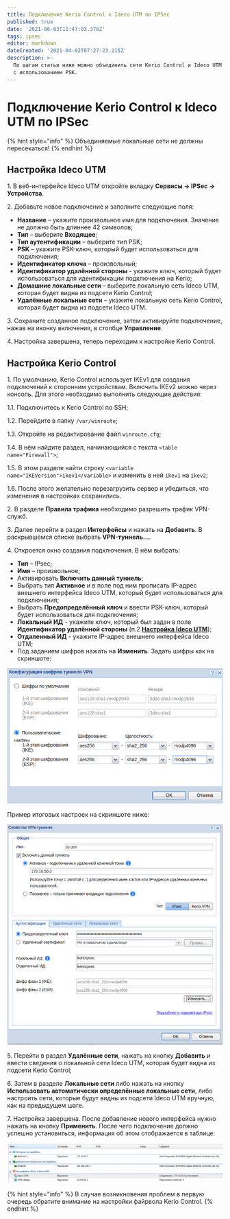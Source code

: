 ```yaml
---
title: Подключение Kerio Control к Ideco UTM по IPSec
published: true
date: '2021-06-03T11:47:03.376Z'
tags: ipsec
editor: markdown
dateCreated: '2021-04-02T07:27:23.215Z'
description: >-
  По шагам статьи ниже можно объединить сети Kerio Control и Ideco UTM по IPsec
  с использованием PSK.
---
```


# Подключение Kerio Control к Ideco UTM по IPSec

{% hint style="info" %}
Объединяемые локальные сети не должны пересекаться!
{% endhint %}

## Настройка Ideco UTM

1\. В веб-интерфейсе Ideco UTM откройте вкладку **Сервисы -> IPSec -> Устройства**.

2\. Добавьте новое подключение и заполните следующие поля:

* **Название** – укажите произвольное имя для подключения. Значение не должно быть длиннее 42 символов;
* **Тип** – выберите **Входящее**;
* **Тип аутентификации** – выберите тип PSK;
* **PSK** – укажите PSK-ключ, который будет использоваться для подключения;
* **Идентификатор ключа** – произвольный;
* **Идентификатор удалённой стороны** - укажите ключ, который будет использоваться для идентификации подключения на Kerio;
* **Домашние локальные сети** – выберите локальную сеть Ideco UTM, которая будет видна из подсети Kerio Control;
* **Удалённые локальные сети** – укажите локальную сеть Kerio Control, которая будет видна из подсети Ideco UTM.

3\. Сохраните созданное подключение, затем активируйте подключение, нажав на иконку включения, в столбце **Управление**.

4\. Настройка завершена, теперь переходим к настройке Kerio Control.

## Настройка Kerio Control

1\. По умолчанию, Kerio Control использует IKEv1 для создания подключений к сторонним устройствам. Включить IKEv2 можно через консоль. Для этого необходимо выполнить следующие действия:

1.1. Подключитесь к Kerio Control по SSH;

1.2. Перейдите в папку `/var/winroute`;

1.3. Откройте на редактирование файл `winroute.cfg`;

1.4. В нём найдите раздел, начинающийся с текста `<table name="Firewall">`;

1.5. В этом разделе найти строку `<variable name="IKEVersion">ikev1</variable>` и изменить в ней `ikev1` на `ikev2`;

1.6. После этого желательно перезагрузить сервер и убедиться, что изменения в настройках сохранились.

2\. В разделе **Правила трафика** необходимо разрешить трафик VPN-служб.

3\. Далее перейти в раздел **Интерфейсы** и нажать на **Добавить**. В раскрывшемся списке выбрать **VPN-туннель...**.

4\. Откроется окно создания подключения. В нём выбрать:

* **Тип** – IPsec;
* **Имя** – произвольное;
* Активировать **Включить данный туннель**;
* Выбрать тип **Активное** и в поле под ним прописать IP-адрес внешнего интерфейса Ideco UTM, который будет использоваться для подключения;
* Выбрать **Предопределённый ключ** и ввести PSK-ключ, который будет использоваться для подключения;
* **Локальный ИД** - укажите ключ, который был задан в поле **Идентификатор удалённой стороны** (п.2 [**Настройка Ideco UTM**](ipsec-connection-kerio-control-to-utm.md));
* **Отдаленный ИД** - укажите IP-адрес внешнего интерфейса Ideco UTM;
* Под заданием шифров нажать на **Изменить**. Задать шифры как на скриншоте:

![](../../../../.gitbook/assets/conf-tunnel-VPN.png)

Пример итоговых настроек на скриншоте ниже:

![](../../../../.gitbook/assets/kerio-control1.png)

5\. Перейти в раздел **Удалённые сети**, нажать на кнопку **Добавить** и ввести сведения о локальной сети Ideco UTM, которая будет видна из подсети Kerio Control;

6\. Затем в разделе **Локальные сети** либо нажать на кнопку **Использовать автоматически определённые локальные сети**, либо настроить сети, которые будут видны из подсети Ideco UTM вручную, как на предыдущем шаге.

7\. Настройка завершена. После добавление нового интерфейса нужно нажать на кнопку **Применить**. После чего подключение должно успешно установиться, информация об этом отображается в таблице:

![](<../../../../.gitbook/assets/kerio-control (1).png>)

{% hint style="info" %}
В случае возникновения проблем в первую очередь обратите внимание на настройки файрвола Kerio Control.
{% endhint %}
